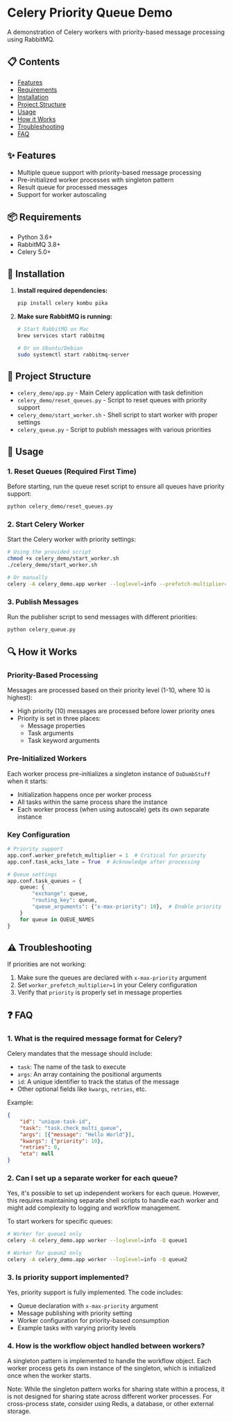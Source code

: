 # Celery Priority Queue Demo

A demonstration of Celery workers with priority-based message processing using RabbitMQ.

## 📋 Contents

- [Features](#features)
- [Requirements](#requirements)
- [Installation](#installation)
- [Project Structure](#project-structure)
- [Usage](#usage)
- [How it Works](#how-it-works)
- [Troubleshooting](#troubleshooting)
- [FAQ](#faq)

## ✨ Features

- Multiple queue support with priority-based message processing
- Pre-initialized worker processes with singleton pattern
- Result queue for processed messages
- Support for worker autoscaling

## 📦 Requirements

- Python 3.6+
- RabbitMQ 3.8+
- Celery 5.0+

## 🚀 Installation

1. **Install required dependencies:**
   ```bash
   pip install celery kombu pika
   ```

2. **Make sure RabbitMQ is running:**
   ```bash
   # Start RabbitMQ on Mac
   brew services start rabbitmq
   
   # Or on Ubuntu/Debian
   sudo systemctl start rabbitmq-server
   ```

## 📂 Project Structure

- `celery_demo/app.py` - Main Celery application with task definition
- `celery_demo/reset_queues.py` - Script to reset queues with priority support
- `celery_demo/start_worker.sh` - Shell script to start worker with proper settings
- `celery_queue.py` - Script to publish messages with various priorities

## 🔧 Usage

### 1. Reset Queues (Required First Time)

Before starting, run the queue reset script to ensure all queues have priority support:

```bash
python celery_demo/reset_queues.py
```

### 2. Start Celery Worker

Start the Celery worker with priority settings:

```bash
# Using the provided script
chmod +x celery_demo/start_worker.sh
./celery_demo/start_worker.sh

# Or manually
celery -A celery_demo.app worker --loglevel=info --prefetch-multiplier=1 --concurrency=1
```

### 3. Publish Messages

Run the publisher script to send messages with different priorities:

```bash
python celery_queue.py
```

## 🔍 How it Works

### Priority-Based Processing

Messages are processed based on their priority level (1-10, where 10 is highest):
- High priority (10) messages are processed before lower priority ones
- Priority is set in three places:
  - Message properties
  - Task arguments
  - Task keyword arguments

### Pre-Initialized Workers

Each worker process pre-initializes a singleton instance of `DoDumbStuff` when it starts:
- Initialization happens once per worker process
- All tasks within the same process share the instance
- Each worker process (when using autoscale) gets its own separate instance

### Key Configuration

```python
# Priority support
app.conf.worker_prefetch_multiplier = 1  # Critical for priority
app.conf.task_acks_late = True  # Acknowledge after processing

# Queue settings
app.conf.task_queues = {
    queue: {
        "exchange": queue,
        "routing_key": queue,
        "queue_arguments": {"x-max-priority": 10},  # Enable priority
    }
    for queue in QUEUE_NAMES
}
```

## ⚠️ Troubleshooting

If priorities are not working:

1. Make sure the queues are declared with `x-max-priority` argument
2. Set `worker_prefetch_multiplier=1` in your Celery configuration
3. Verify that `priority` is properly set in message properties

## ❓ FAQ

### 1. What is the required message format for Celery?
Celery mandates that the message should include:
- `task`: The name of the task to execute
- `args`: An array containing the positional arguments
- `id`: A unique identifier to track the status of the message
- Other optional fields like `kwargs`, `retries`, etc.

Example:
```json
{
    "id": "unique-task-id",
    "task": "task.check_multi_queue",
    "args": [{"message": "Hello World"}],
    "kwargs": {"priority": 10},
    "retries": 0,
    "eta": null
}
```

### 2. Can I set up a separate worker for each queue?
Yes, it's possible to set up independent workers for each queue. However, this requires maintaining separate shell scripts to handle each worker and might add complexity to logging and workflow management.

To start workers for specific queues:
```bash
# Worker for queue1 only
celery -A celery_demo.app worker --loglevel=info -Q queue1

# Worker for queue2 only
celery -A celery_demo.app worker --loglevel=info -Q queue2
```

### 3. Is priority support implemented?
Yes, priority support is fully implemented. The code includes:
- Queue declaration with `x-max-priority` argument
- Message publishing with priority setting
- Worker configuration for priority-based consumption
- Example tasks with varying priority levels

### 4. How is the workflow object handled between workers?
A singleton pattern is implemented to handle the workflow object. Each worker process gets its own instance of the singleton, which is initialized once when the worker starts.

Note: While the singleton pattern works for sharing state within a process, it is not designed for sharing state across different worker processes. For cross-process state, consider using Redis, a database, or other external storage.
